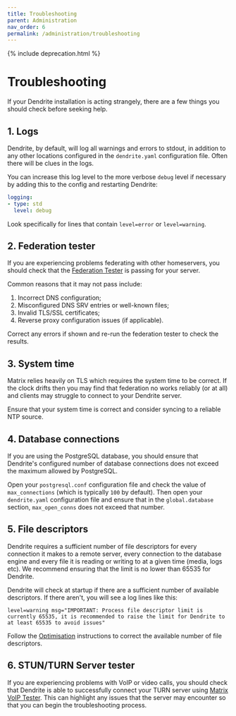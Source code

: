 ```yaml
---
title: Troubleshooting
parent: Administration
nav_order: 6
permalink: /administration/troubleshooting
---
```


{% include deprecation.html %}

# Troubleshooting

If your Dendrite installation is acting strangely, there are a few things you should
check before seeking help.

## 1. Logs

Dendrite, by default, will log all warnings and errors to stdout, in addition to any
other locations configured in the `dendrite.yaml` configuration file. Often there will
be clues in the logs.

You can increase this log level to the more verbose `debug` level if necessary by adding
this to the config and restarting Dendrite:

```yaml
logging:
- type: std
  level: debug
```

Look specifically for lines that contain `level=error` or `level=warning`.

## 2. Federation tester

If you are experiencing problems federating with other homeservers, you should check
that the [Federation Tester](https://federationtester.matrix.org) is passing for your
server.

Common reasons that it may not pass include:

1. Incorrect DNS configuration;
2. Misconfigured DNS SRV entries or well-known files;
3. Invalid TLS/SSL certificates;
4. Reverse proxy configuration issues (if applicable).

Correct any errors if shown and re-run the federation tester to check the results.

## 3. System time

Matrix relies heavily on TLS which requires the system time to be correct. If the clock
drifts then you may find that federation no works reliably (or at all) and clients may
struggle to connect to your Dendrite server.

Ensure that your system time is correct and consider syncing to a reliable NTP source.

## 4. Database connections

If you are using the PostgreSQL database, you should ensure that Dendrite's configured
number of database connections does not exceed the maximum allowed by PostgreSQL.

Open your `postgresql.conf` configuration file and check the value of `max_connections`
(which is typically `100` by default). Then open your `dendrite.yaml` configuration file
and ensure that in the `global.database` section, `max_open_conns` does not exceed that number.

## 5. File descriptors

Dendrite requires a sufficient number of file descriptors for every connection it makes
to a remote server, every connection to the database engine and every file it is reading
or writing to at a given time (media, logs etc). We recommend ensuring that the limit is
no lower than 65535 for Dendrite.

Dendrite will check at startup if there are a sufficient number of available descriptors.
If there aren't, you will see a log lines like this:

```
level=warning msg="IMPORTANT: Process file descriptor limit is currently 65535, it is recommended to raise the limit for Dendrite to at least 65535 to avoid issues"
```

Follow the [Optimisation](5_optimisation.md) instructions to correct the
available number of file descriptors.

## 6. STUN/TURN Server tester

If you are experiencing problems with VoIP or video calls, you should check that Dendrite
is able to successfully connect your TURN server using 
[Matrix VoIP Tester](https://test.voip.librepush.net/). This can highlight any issues
that the server may encounter so that you can begin the troubleshooting process.
